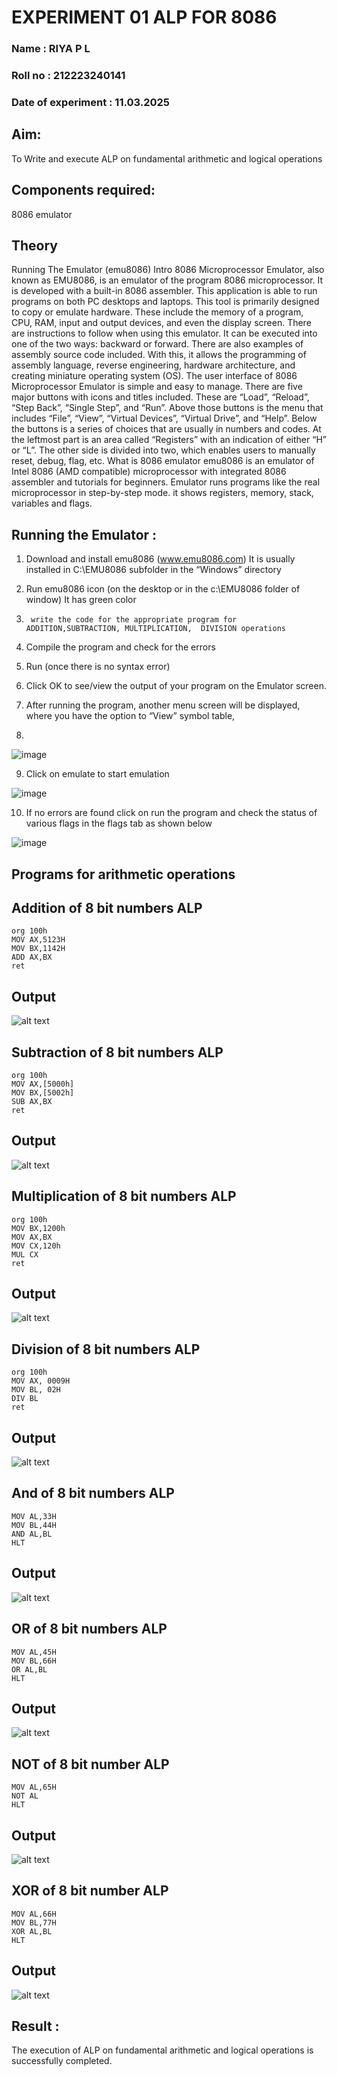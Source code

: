 # EXPERIMENT 01 ALP FOR 8086
### Name : RIYA P L
### Roll no : 212223240141
### Date of experiment : 11.03.2025

## Aim: 
To Write and execute ALP on fundamental arithmetic and logical operations
## Components required: 
8086  emulator 
## Theory 
Running The Emulator (emu8086) Intro 8086 Microprocessor Emulator, also known as EMU8086, is an emulator of the program 8086 microprocessor. It is developed with a built-in 8086 assembler. This application is able to run programs on both PC desktops and laptops. This tool is primarily designed to copy or emulate hardware. These include the memory of a program, CPU, RAM, input and output devices, and even the display screen. There are instructions to follow when using this emulator. It can be executed into one of the two ways: backward or forward. There are also examples of assembly source code included. With this, it allows the programming of assembly language, reverse engineering, hardware architecture, and creating miniature operating system (OS). The user interface of 8086 Microprocessor Emulator is simple and easy to manage. There are five major buttons with icons and titles included. These are “Load”, “Reload”, “Step Back”, “Single Step”, and “Run”. Above those buttons is the menu that includes “File”, “View”, “Virtual Devices”, “Virtual Drive”, and “Help”. Below the buttons is a series of choices that are usually in numbers and codes. At the leftmost part is an area called “Registers” with an indication of either “H” or “L”. The other side is divided into two, which enables users to manually reset, debug, flag, etc. What is 8086 emulator emu8086 is an emulator of Intel 8086 (AMD compatible) microprocessor with integrated 8086 assembler and tutorials for beginners. Emulator runs programs like the real microprocessor in step-by-step mode. it shows registers, memory, stack, variables and flags.


 ## Running the Emulator :
1.	Download and install emu8086 (www.emu8086.com) It is usually installed in C:\EMU8086 subfolder in the “Windows” directory
2.	  Run  emu8086 icon (on the desktop or in the c:\EMU8086 folder of window) It has green color 
 
 
3.		write the code for the appropriate program for ADDITION,SUBTRACTION, MULTIPLICATION,  DIVISION operations 

4.	 Compile the program and check for the errors 
5.	Run (once there is no syntax error) 

6.	Click OK to see/view the output of your program on the Emulator screen. 


7.	After running the program, another menu screen will be displayed, where you have the option to “View” symbol table,
8.	 


![image](https://user-images.githubusercontent.com/36288975/189273263-d65baae9-4b8f-4723-afb3-c0ffa4052b04.png)











9.	Click on emulate to start emulation 








![image](https://user-images.githubusercontent.com/36288975/189273273-9bb36ec1-e2e8-4892-8d35-37707332bfdc.png)








10.	If no errors are found click on run the program and check the status of various flags in the flags tab as shown below 






![image](https://user-images.githubusercontent.com/36288975/189273277-113a2a33-4a40-4ff8-95a5-ecd3a1f504fe.png)







## Programs for arithmetic  operations

## Addition  of 8 bit numbers ALP 
```
org 100h
MOV AX,5123H
MOV BX,1142H
ADD AX,BX
ret
```

## Output  
![alt text](<Screenshot 2025-03-11 103412.png>)
## Subtraction   of 8 bit numbers  ALP 
```
org 100h
MOV AX,[5000h]
MOV BX,[5002h]
SUB AX,BX
ret
```
## Output  
![alt text](<Screenshot 2025-03-11 103902.png>)
## Multiplication of 8 bit numbers ALP 
```
org 100h
MOV BX,1200h
MOV AX,BX
MOV CX,120h
MUL CX
ret
```
## Output  
![alt text](<Screenshot 2025-03-11 103949.png>)

## Division of 8 bit numbers ALP
```
org 100h
MOV AX, 0009H   
MOV BL, 02H     
DIV BL    
ret
```
## Output  
![alt text](<Screenshot 2025-03-11 104039.png>)

## And of 8 bit numbers ALP
```
MOV AL,33H
MOV BL,44H
AND AL,BL
HLT
```
## Output
![alt text](<Screenshot 2025-03-11 105826.png>)

## OR of 8 bit numbers ALP
```
MOV AL,45H
MOV BL,66H
OR AL,BL
HLT
```
## Output
![alt text](<Screenshot 2025-03-11 105857.png>)

## NOT of 8 bit number ALP
```
MOV AL,65H
NOT AL
HLT
```
## Output
![alt text](<Screenshot 2025-03-11 105929.png>)

## XOR of 8 bit number ALP
```
MOV AL,66H
MOV BL,77H
XOR AL,BL
HLT
```

## Output
![alt text](<Screenshot 2025-03-11 110003.png>)
## Result :
The execution of ALP on fundamental arithmetic and logical operations is successfully completed.
 








